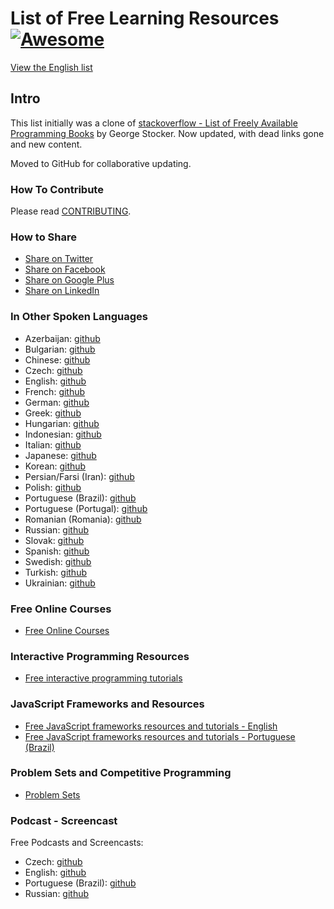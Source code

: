 # List of Free Learning Resources [![Awesome](https://cdn.rawgit.com/sindresorhus/awesome/d7305f38d29fed78fa85652e3a63e154dd8e8829/media/badge.svg)](https://github.com/sindresorhus/awesome)

[View the English list](https://github.com/vhf/free-programming-books/blob/master/free-programming-books.md)

## Intro
This list initially was a clone of [stackoverflow - List of Freely Available Programming Books](http://web.archive.org/web/20130824154208/http://stackoverflow.com/a/392926) by George Stocker. Now updated, with dead links gone and new content.

Moved to GitHub for collaborative updating.

### How To Contribute

Please read [CONTRIBUTING](/CONTRIBUTING.md).

### How to Share
+ [Share on Twitter](http://twitter.com/home?status=https://github.com/vhf/free-programming-books%0AFree%20Programming%20Books)
+ [Share on Facebook](http://www.facebook.com/sharer/sharer.php?s=100&p[url]=https://github.com/vhf/free-programming-books&p[images][0]=&p[title]=Free%20Programming%20Books&p[summary]=)
+ [Share on Google Plus](https://plus.google.com/share?url=https://github.com/vhf/free-programming-books)
+ [Share on LinkedIn](http://www.linkedin.com/shareArticle?mini=true&url=https://github.com/vhf/free-programming-books&title=Free%20Programming%20Books&summary=&source=)


### In Other Spoken Languages
+ Azerbaijan: [github](/free-programming-books-az.md)
+ Bulgarian: [github](/free-programming-books-bg.md)
+ Chinese: [github](/free-programming-books-zh.md)
+ Czech: [github](/free-programming-books-cs.md)
+ English: [github](/free-programming-books.md)
+ French: [github](/free-programming-books-fr.md)
+ German: [github](/free-programming-books-de.md)
+ Greek: [github](/free-programming-books-gr.md)
+ Hungarian: [github](/free-programming-books-hu.md)
+ Indonesian: [github](/free-programming-books-id.md)
+ Italian: [github](/free-programming-books-it.md)
+ Japanese: [github](/free-programming-books-ja.md)
+ Korean: [github](/free-programming-books-ko.md)
+ Persian/Farsi (Iran): [github](/free-programming-books-fa_IR.md)
+ Polish: [github](/free-programming-books-pl.md)
+ Portuguese (Brazil): [github](/free-programming-books-pt_BR.md)
+ Portuguese (Portugal): [github](/free-programming-books-pt_PT.md)
+ Romanian (Romania): [github](/free-programming-books-ro.md)
+ Russian: [github](/free-programming-books-ru.md)
+ Slovak: [github](/free-programming-books-sk.md)
+ Spanish: [github](/free-programming-books-es.md)
+ Swedish: [github](/free-programming-books-se.md)
+ Turkish: [github](/free-programming-books-tr.md)
+ Ukrainian: [github](/free-programming-books-ua.md)


### Free Online Courses
+ [Free Online Courses](/free-courses-en.md)


### Interactive Programming Resources
+ [Free interactive programming tutorials](/free-programming-interactive-tutorials-en.md)
 

### JavaScript Frameworks and Resources
+ [Free JavaScript frameworks resources and tutorials - English](/javascript-frameworks-resources.md)
+ [Free JavaScript frameworks resources and tutorials - Portuguese (Brazil)](/javascript-frameworks-resources-pt_BR.md)


### Problem Sets and Competitive Programming
+ [Problem Sets](/problem-sets-competitive-programming.md)


### Podcast - Screencast
Free Podcasts and Screencasts:

+ Czech: [github](/free-podcasts-screencasts-cs.md)
+ English: [github](/free-podcasts-screencasts-en.md)
+ Portuguese (Brazil): [github](/free-podcasts-screencasts-pt_BR.md)
+ Russian: [github](/free-podcasts-screencasts-ru.md)
